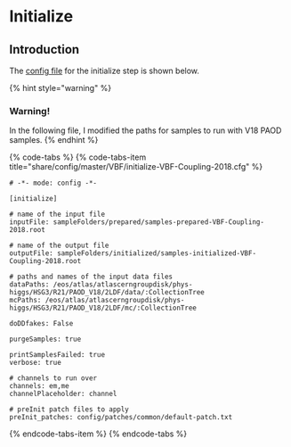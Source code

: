 # Initialize

## Introduction

The [config file](https://gitlab.cern.ch/atlas-physics/higgs/hww/HWWAnalysisCode/blob/master/share/config/master/VBF/initialize-VBF-Coupling-2018.cfg) for the initialize step is shown below. 

{% hint style="warning" %}
### Warning!

In the following file, I modified the paths for samples to run with V18 PAOD samples. 
{% endhint %}



{% code-tabs %}
{% code-tabs-item title="share/config/master/VBF/initialize-VBF-Coupling-2018.cfg" %}
```text
# -*- mode: config -*-

[initialize]

# name of the input file
inputFile: sampleFolders/prepared/samples-prepared-VBF-Coupling-2018.root

# name of the output file
outputFile: sampleFolders/initialized/samples-initialized-VBF-Coupling-2018.root

# paths and names of the input data files
dataPaths: /eos/atlas/atlascerngroupdisk/phys-higgs/HSG3/R21/PAOD_V18/2LDF/data/:CollectionTree
mcPaths: /eos/atlas/atlascerngroupdisk/phys-higgs/HSG3/R21/PAOD_V18/2LDF/mc/:CollectionTree

doDDfakes: False

purgeSamples: true

printSamplesFailed: true
verbose: true

# channels to run over
channels: em,me
channelPlaceholder: channel

# preInit patch files to apply
preInit_patches: config/patches/common/default-patch.txt
```
{% endcode-tabs-item %}
{% endcode-tabs %}


